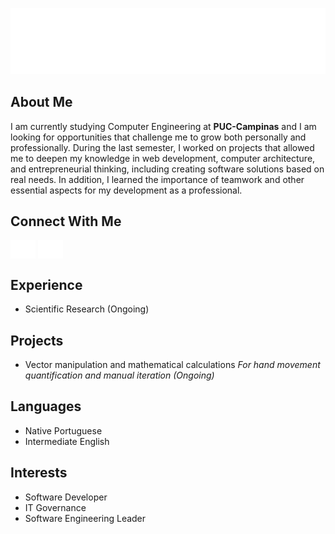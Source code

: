 ![header](/images/header.svg)

## About Me  
I am currently studying Computer Engineering at **PUC-Campinas** and I am looking for opportunities that challenge me to grow both personally and professionally. During the last semester, I worked on projects that allowed me to deepen my knowledge in web development, computer architecture, and entrepreneurial thinking, including creating software solutions based on real needs. In addition, I learned the importance of teamwork and other essential aspects for my development as a professional.  

## Connect With Me  
<a href="https://www.linkedin.com/in/taynara-ara%C3%BAjo/" target="blank"><img align="center" src="./images/linkedin.svg" alt="taynara-araújo" height="30" width="40" /></a>
<a href="https://www.instagram.com/tayaassis_/" target="blank"><img align="center" src="./images/instagram.svg" alt="tayaassis_" height="30" width="40" /></a>

## Experience  
- Scientific Research (Ongoing)  

## Projects  
- Vector manipulation and mathematical calculations 
  *For hand movement quantification and manual iteration (Ongoing)*  

## Languages  
- Native Portuguese  
- Intermediate English 

## Interests  
- Software Developer
- IT Governance
- Software Engineering Leader
